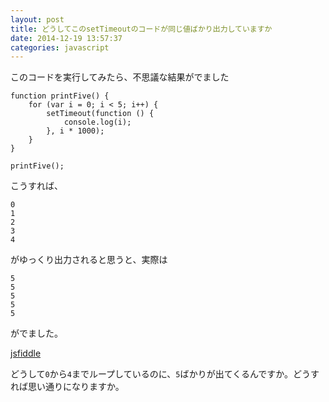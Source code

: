 ```yaml
---
layout: post
title: どうしてこのsetTimeoutのコードが同じ値ばかり出力していますか
date: 2014-12-19 13:57:37
categories: javascript
---
```

<p>このコードを実行してみたら、不思議な結果がでました</p>

<pre><code>function printFive() {
    for (var i = 0; i &lt; 5; i++) {
        setTimeout(function () {
            console.log(i);
        }, i * 1000);
    }
}

printFive();
</code></pre>

<p>こうすれば、</p>

<pre><code>0
1
2
3
4
</code></pre>

<p>がゆっくり出力されると思うと、実際は</p>

<pre><code>5
5
5
5
5
</code></pre>

<p>がでました。</p>

<p><a href="http://jsfiddle.net/964boo4x/" rel="nofollow">jsfiddle</a></p>

<p>どうして<code>0</code>から<code>4</code>までループしているのに、<code>5</code>ばかりが出てくるんですか。どうすれば思い通りになりますか。</p>
